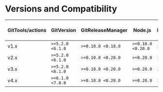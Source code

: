 # Versions and Compatibility

| GitTools/actions | GitVersion       | GitReleaseManager  | Node.js            |    Azure DevOps Agent     |
|------------------|------------------|--------------------|--------------------|:-------------------------:|
| v1.x             | `>=5.2.0 <6.1.0` | `>=0.10.0 <0.18.0` | `>=0.10.0 <0.20.0` |          2.220.0          |
| v2.x             | `>=5.2.0 <6.1.0` | `>=0.10.0 <0.20.0` | `>=0.20.0`         |          3.224.0          |
| v3.x             | `>=5.2.0 <6.1.0` | `>=0.18.0 <0.20.0` | `>=0.20.0`         |          3.224.0          |
| v4.x             | `>=6.1.0 <7.0.0` | `>=0.18.0 <0.20.0` | `>=0.20.0`         |          3.224.0          |
